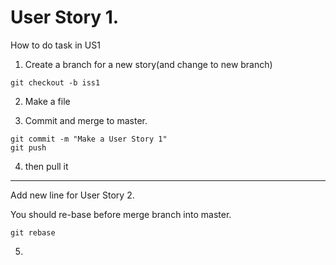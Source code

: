 User Story 1.
======
How to do task in US1

1. Create a branch for a new story(and change to new branch)
```git
git checkout -b iss1
```

2. Make a file

3. Commit and merge to master.
```git
git commit -m "Make a User Story 1"
git push
```
4. then pull it

***
Add new line for User Story 2.

You should re-base before merge branch into master. 
```git
git rebase
```
5.